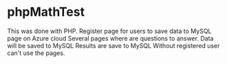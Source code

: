 # phpMathTest
This was done with PHP. 
Register page for users to save data to MySQL page on Azure cloud
Several pages where are questions to answer. Data will be saved to MySQL
Results are save to MySQL 
Without registered user can't use the pages.
